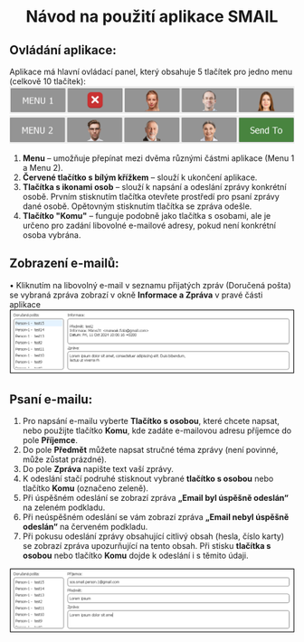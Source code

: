 # <p align="center">Návod na použití aplikace SMAIL</p>
## Ovládání aplikace:
Aplikace má hlavní ovládací panel, který obsahuje 5 tlačítek pro jedno menu (celkově 10 tlačítek):  
 ![MENU_1](https://github.com/forsenior/senior-os/blob/3daeb1fbd1593ab65548e5757ea4223c1d4c719e/smail/screens/smail_menu1.png)
 ![MENU_2](https://github.com/forsenior/senior-os/blob/3daeb1fbd1593ab65548e5757ea4223c1d4c719e/smail/screens/smail_menu2.png)
1.	**Menu** – umožňuje přepínat mezi dvěma různými částmi aplikace (Menu 1 a Menu 2).
2.	**Červené tlačítko s bílým křížkem** – slouží k ukončení aplikace.
3.	**Tlačítka s ikonami osob** – slouží k napsání a odeslání zprávy konkrétní osobě. Prvním stisknutím tlačítka otevřete prostředí pro psaní zprávy dané osobě. Opětovným stisknutím tlačítka se zpráva odešle.
4.	**Tlačítko "Komu"** – funguje podobně jako tlačítka s osobami, ale je určeno pro zadání libovolné e-mailové adresy, pokud není konkrétní osoba vybrána.
## Zobrazení e-mailů:
•	Kliknutím na libovolný e-mail v seznamu přijatých zpráv (Doručená pošta) se vybraná zpráva zobrazí v okně **Informace a Zpráva** v pravé části aplikace
 ![Email_content](https://github.com/forsenior/senior-os/blob/3daeb1fbd1593ab65548e5757ea4223c1d4c719e/smail/screens/smail_email_content_cz.png)
## Psaní e-mailu:
1.	Pro napsání e-mailu vyberte **Tlačítko s osobou**, které chcete napsat, nebo použijte tlačítko **Komu**, kde zadáte e-mailovou adresu příjemce do pole **Příjemce**. 
2.	Do pole **Předmět** můžete napsat stručné téma zprávy (není povinné, může zůstat prázdné).
3.	Do pole **Zpráva** napište text vaší zprávy.
4.	K odeslání stačí podruhé stisknout vybrané **tlačítko s osobou** nebo tlačítko **Komu** (označeno zeleně).
5.	Při úspěšném odeslání se zobrazí zpráva **„Email byl úspěšně odeslán“** na zeleném podkladu.
6.	Při neúspěšném odeslání se vám zobrazí zpráva **„Email nebyl úspěšně odeslán“** na červeném podkladu.
7.  Při pokusu odeslání zprávy obsahující citlivý obsah (hesla, číslo karty) se zobrazí zpráva upozurňující na tento obsah. Při stisku **tlačítka s osobou** nebo tlačítko **Komu** dojde k odeslání i s těmito údaji.

 ![Recipient_content](https://github.com/forsenior/senior-os/blob/3daeb1fbd1593ab65548e5757ea4223c1d4c719e/smail/screens/smail_recipient_content_cz.png)
